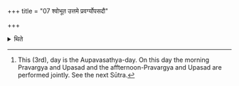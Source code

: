+++
title = "07 श्वोभूत उत्तमे प्रवर्ग्योपसदौ"

+++

<details><summary>थिते</summary>

7. On the next day[^1] (the Adhvaryu) jointly performs the last two Pravargya and Upasads.  

[^1]: This (3rd), day is the Aupavasathya-day. On this day the morning Pravargya and Upasad and the affternoon-Pravargya and Upasad are performed jointly. See the next Sūtra.  

</details>
